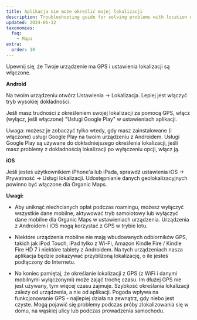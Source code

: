 ```yaml
---
title: Aplikacja nie może określić mojej lokalizacji
description: Troubleshooting guide for solving problems with location determination for iOS and Android devices
updated: 2024-06-12
taxonomies:
  faq:
    - Mapa
extra:
  order: 10
---
```


Upewnij się, że Twoje urządzenie ma GPS i ustawienia lokalizacji są włączone.

**Android**

Na twoim urządzeniu otwórz Ustawienia → Lokalizacja. Lepiej jest włączyć tryb wysokiej dokładności.

Jeśli masz trudności z określeniem swojej lokalizacji za pomocą GPS, włącz (wyłącz, jeśli włączone) "Usługi Google Play" w ustawieniach aplikacji.

Uwaga: możesz je zobaczyć tylko wtedy, gdy masz zainstalowane (i włączone) usługi Google Play na twoim urządzeniu z Androidem. Usługi Google Play są używane do dokładniejszego określenia lokalizacji, jeśli masz problemy z dokładnością lokalizacji po wyłączeniu opcji, włącz ją.

**iOS**

Jeśli jesteś użytkownikiem iPhone'a lub iPada, sprawdź ustawienia iOS → Prywatność → Usługi lokalizacji. Udostępnianie danych geolokalizacyjnych powinno być włączone dla Organic Maps.

**Uwagi:**

- Aby uniknąć niechcianych opłat podczas roamingu, możesz wyłączyć wszystkie dane mobilne, aktywować tryb samolotowy lub wyłączyć dane mobilne dla Organic Maps w ustawieniach urządzenia. Urządzenia z Androidem i iOS mogą korzystać z GPS w trybie lotu.

- Niektóre urządzenia mobilne nie mają wbudowanych odbiorników GPS, takich jak iPod Touch, iPad tylko z Wi-Fi, Amazon Kindle Fire / Kindle Fire HD 7 i niektóre tablety z Androidem. Na tych urządzeniach nasza aplikacja będzie pokazywać przybliżoną lokalizację, o ile jesteś podłączony do Internetu.

- Na koniec pamiętaj, że określanie lokalizacji z GPS (z WiFi i danymi mobilnymi wyłączonymi) może zająć trochę czasu. Im dłużej GPS nie jest używany, tym więcej czasu zajmuje. Szybkość określania lokalizacji zależy od urządzenia, a nie od aplikacji. Pogoda wpływa na funkcjonowanie GPS - najlepiej działa na zewnątrz, gdy niebo jest czyste. Mogą pojawić się problemy podczas próby zlokalizowania się w domu, na wąskiej ulicy lub podczas prowadzenia samochodu.
